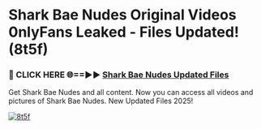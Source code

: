 # Shark Bae Nudes Original Videos 0nlyFans Leaked - Files Updated! (8t5f)

<h3>🔴 CLICK HERE 🌐==►► <a href="https://tinyurl.com/4mcuefdz" rel="nofollow">Shark Bae Nudes Updated Files</a></h3>

Get Shark Bae Nudes and all content. Now you can access all videos and pictures of Shark Bae Nudes. New Updated Files 2025!

[![8t5f](https://i.imgur.com/StAQSOY.gif)](https://tinyurl.com/4mcuefdz)
